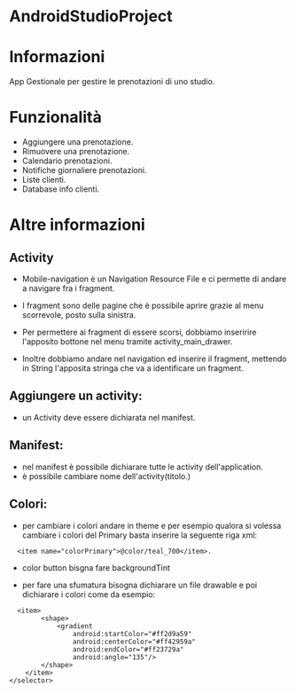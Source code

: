 # AndroidStudioProject

# Informazioni
App Gestionale per gestire le prenotazioni di uno studio.

# Funzionalità 
* Aggiungere una prenotazione.
* Rimuovere una prenotazione.
* Calendario prenotazioni.
* Notifiche giornaliere prenotazioni.
* Liste clienti.
* Database info clienti.


# Altre informazioni

## Activity
* Mobile-navigation è un Navigation Resource File e  ci permette di andare a navigare fra i fragment.

* I fragment sono delle pagine che è possibile aprire grazie al menu scorrevole,
posto sulla sinistra.

* Per permettere ai fragment di essere scorsi, dobbiamo inseririre l'apposito bottone
nel menu tramite activity_main_drawer.

* Inoltre dobbiamo andare nel navigation ed inserire il fragment, mettendo in String l'apposita stringa
che va a identificare un fragment.








## Aggiungere un activity:
* un Activity deve essere dichiarata nel manifest.


## Manifest:
* nel manifest è possibile dichiarare tutte le activity dell'application.
* è possibile cambiare nome dell'activity(titolo.)

## Colori:

* per cambiare i colori  andare in theme e per esempio
qualora si volessa cambiare i colori del Primary basta inserire la seguente riga xml:
```
  <item name="colorPrimary">@color/teal_700</item>.
```

* color button bisgna fare backgroundTint

* per fare una sfumatura bisogna dichiarare un file drawable e poi dichiarare i colori
come da esempio:
```
  <item>
        <shape>
            <gradient
                android:startColor="#ff2d9a59"
                android:centerColor="#ff42959a"
                android:endColor="#ff23729a"
                android:angle="135"/>
        </shape>
    </item>
</selector>
```
